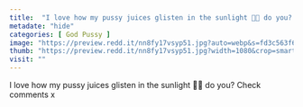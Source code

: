 ```yaml
---
title:  "I love how my pussy juices glisten in the sunlight 🥰💕 do you? Check comments x"
metadate: "hide"
categories: [ God Pussy ]
image: "https://preview.redd.it/nn8fy17vsyp51.jpg?auto=webp&s=fd3c563f66740d38e2e0df7732b0cd515ec7b5e8"
thumb: "https://preview.redd.it/nn8fy17vsyp51.jpg?width=1080&crop=smart&auto=webp&s=691a37763771bf802aac0bdd6a08d48440533263"
visit: ""
---
```

I love how my pussy juices glisten in the sunlight 🥰💕 do you? Check comments x
